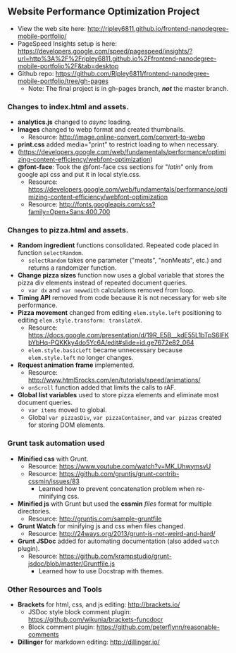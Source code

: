## Website Performance Optimization Project

- View the web site here: http://ripley6811.github.io/frontend-nanodegree-mobile-portfolio/
- PageSpeed Insights setup is here: https://developers.google.com/speed/pagespeed/insights/?url=http%3A%2F%2Fripley6811.github.io%2Ffrontend-nanodegree-mobile-portfolio%2F&tab=desktop
- Github repo: https://github.com/Ripley6811/frontend-nanodegree-mobile-portfolio/tree/gh-pages
    - Note: The final project is in gh-pages branch, ***not*** the master branch.

### Changes to index.html and assets.

- **analytics.js** changed to *async* loading.
- **Images** changed to webp format and created thumbnails. 
    - Resource: http://image.online-convert.com/convert-to-webp
- **print.css** added media="print" to restrict loading to when necessary.
- (https://developers.google.com/web/fundamentals/performance/optimizing-content-efficiency/webfont-optimization)
- **@font-face**: Took the @font-face css sections for "*latin*" only from google api css and put it in local style.css.
    - Resource: https://developers.google.com/web/fundamentals/performance/optimizing-content-efficiency/webfont-optimization
    - Resource: http://fonts.googleapis.com/css?family=Open+Sans:400,700


### Changes to pizza.html and assets.

- **Random ingredient** functions consolidated. Repeated code placed in function `selectRandom`.
    - `selectRandom` takes one parameter ("meats", "nonMeats", etc.) and returns a randomizer function.
- **Change pizza sizes** function now uses a global variable that stores the pizza div elements instead of repeated document queries.
    - `var dx` and `var newwdith` calculations removed from loop.
- **Timing API** removed from code because it is not necessary for web site performance.
- **Pizza movement** changed from editing `elem.style.left` positioning to editing `elem.style.transform: translateX`.
    - Resource: https://docs.google.com/presentation/d/19R_E5B__kdE55L1bTpS6IFKbYbHq-PQKKky4do5Yc6A/edit#slide=id.ge7672e82_064
    - `elem.style.basicLeft` became unnecessary because `elem.style.left` no longer changes.
- **Request animation frame** implemented.
    - Resource: http://www.html5rocks.com/en/tutorials/speed/animations/
    - `onScroll` function added that limits the calls to rAF.
- **Global list variables** used to store pizza elements and eliminate most document queries.
    - `var items` moved to global.
    - Global `var pizzasDiv`, `var pizzaContainer`, and `var pizzas` created for storing DOM elements.


### Grunt task automation used

- **Minified css** with Grunt.
    - Resource: https://www.youtube.com/watch?v=MK_UhwymsvU
    - Resource: https://github.com/gruntjs/grunt-contrib-cssmin/issues/83
        - Learned how to prevent concatenation problem when re-minifying css.
- **Minified js** with Grunt but used the **cssmin** *files* format for multiple directories.
    - Resource: http://gruntjs.com/sample-gruntfile
- **Grunt Watch** for minifying js and css when files changed.
    - Resource: http://24ways.org/2013/grunt-is-not-weird-and-hard/
- **Grunt JSDoc** added for automating documentation (also added `watch` plugin).
    - Resource: https://github.com/krampstudio/grunt-jsdoc/blob/master/Gruntfile.js
        - Learned how to use Docstrap with themes.
        
### Other Resources and Tools

- **Brackets** for html, css, and js editing: http://brackets.io/
    - JSDoc style block comment plugin: https://github.com/wikunia/brackets-funcdocr
    - Block comment plugin: https://github.com/peterflynn/reasonable-comments
- **Dillinger** for markdown editing: http://dillinger.io/